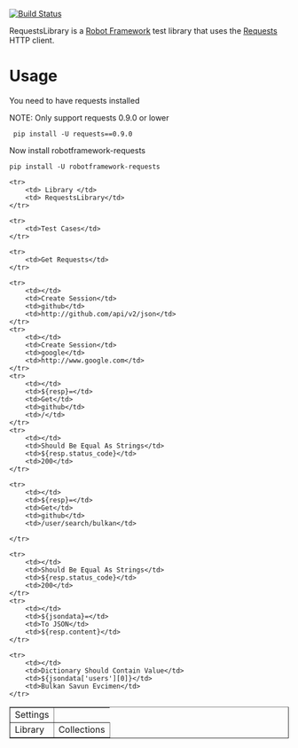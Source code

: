 [![Build Status](https://travis-ci.org/bulkan/robotframework-requests.png?branch=master)](https://travis-ci.org/bulkan/robotframework-requests)

RequestsLibrary is a [Robot Framework](http://code.google.com/p/robotframework/)
test library that uses the [Requests](https://github.com/kennethreitz/requests) HTTP client. 


Usage
=====

You need to have requests installed

NOTE: Only support requests 0.9.0 or lower

``` pip install -U requests==0.9.0```

Now install robotframework-requests

```pip install -U robotframework-requests```

<table border=1>
    <tr>
        <td>Settings</td>
    </tr>
    <tr>
        <td> Library </td>
        <td> Collections </td>
    </tr>

    <tr>
        <td> Library </td>
        <td> RequestsLibrary</td>
    </tr>

    <tr>
        <td>Test Cases</td>
    </tr>

    <tr>
        <td>Get Requests</td>
    </tr>

    <tr>
        <td></td>
        <td>Create Session</td>
        <td>github</td>
        <td>http://github.com/api/v2/json</td>
    </tr>
    <tr>
        <td></td>
        <td>Create Session</td>
        <td>google</td>
        <td>http://www.google.com</td>
    </tr>
    <tr>
        <td></td>
        <td>${resp}=</td>
        <td>Get</td>
        <td>github</td>
        <td>/</td>
    </tr>
    <tr>
        <td></td>
        <td>Should Be Equal As Strings</td>
        <td>${resp.status_code}</td>
        <td>200</td>
    </tr>

    <tr>
        <td></td>
        <td>${resp}=</td>
        <td>Get</td>
        <td>github</td>
        <td>/user/search/bulkan</td>

    </tr>

    <tr>
        <td></td>
        <td>Should Be Equal As Strings</td>
        <td>${resp.status_code}</td>
        <td>200</td>
    </tr>
    <tr>
        <td></td>
        <td>${jsondata}=</td>
        <td>To JSON</td>
        <td>${resp.content}</td>
    </tr>

    <tr>
        <td></td>
        <td>Dictionary Should Contain Value</td>
        <td>${jsondata['users'][0]}</td>
        <td>Bulkan Savun Evcimen</td>
    </tr>
</table>
